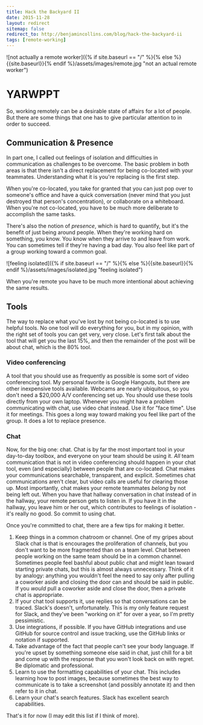 ```yaml
---
title: Hack the Backyard II
date: 2015-11-28
layout: redirect
sitemap: false
redirect_to: http://benjamincollins.com/blog/hack-the-backyard-ii
tags: [remote-working]
---
```


![not actually a remote worker]({% if site.baseurl == "/" %}{% else %}{{site.baseurl}}{% endif %}/assets/images/remote.jpg "not an actual remote worker")

# YARWPPT

So, working remotely can be a desirable state of affairs for a lot of people.  But there are some things that one has
to give particular attention to in order to succeed.

## Communication & Presence

In part one, I called out feelings of isolation and difficulties in communication as challenges to be overcome.  The
basic problem in both areas is that there isn't a direct replacement for being co-located with your teammates.  Understanding what it is you're replacing is the first step.

When you're co-located, you take for granted that you can just pop over to someone's office and have a quick conversation (never mind that you just destroyed that person's concentration), or collaborate on a whiteboard.  When you're not co-located, you have to be much more deliberate to accomplish the same tasks.

There's also the notion of _presence_, which is hard to quantify, but it's the benefit of just being around people.  When they're working hard on something, you know.  You know when they arrive to and leave from work.  You can sometimes tell if they're having a bad day.  You also feel like part of a group working toward a common goal.

![feeling isolated]({% if site.baseurl == "/" %}{% else %}{{site.baseurl}}{% endif %}/assets/images/isolated.jpg "feeling isolated")

When you're remote you have to be much more intentional about achieving the same results.  

## Tools

The way to replace what you've lost by not being co-located is to use helpful tools.  No one tool will do everything for you, but in my opinion, with the right set of tools you can get very, very close.  Let's first talk about the tool that will get you the last 15%, and then the remainder of the post will be about chat, which is the 80% tool.

### Video conferencing

A tool that you should use as frequently as possible is some sort of video conferencing tool.  My personal favorite is Google Hangouts, but there are other inexpensive tools available.  Webcams are nearly ubiquitous, so you don't need a $20,000 A/V conferencing set up.  You should use these tools directly from your own laptop.  Whenever you might have a problem communicating with chat, use video chat instead.  Use it for "face time".  Use it for meetings.  This goes a long way toward making you feel like part of the group.  It does a lot to replace presence.

### Chat

Now, for the big one: chat.  Chat is by far the most important tool in your day-to-day toolbox, and everyone on your team should be using it.  _All_ team communication that is not in video conferencing should happen in your chat tool, even (and especially) between people that are co-located.  Chat makes your communications searchable, transparent, and explicit.  Sometimes chat communications aren't clear, but video calls are useful for clearing those up.  Most importantly, chat makes your remote teammates _belong_ by not being left out.  When you have that hallway conversation in chat instead of in the hallway, your remote person gets to listen in.  If you have it in the hallway, you leave him or her out, which contributes to feelings of isolation - it's really no good.  So commit to using chat.

Once you're committed to chat, there are a few tips for making it better.

1. Keep things in a common chatroom or channel.  One of my gripes about Slack chat is that is encourages the proliferation of channels, but you don't want to be more fragmented than on a team level.  Chat between people working on the same team should be in a common channel.  Sometimes people feel bashful about public chat and might lean toward starting private chats, but this is almost always unnecessary.  Think of it by analogy: anything you wouldn't feel the need to say only after pulling a coworker aside and closing the door can and should be said in public.  If you _would_ pull a coworker aside and close the door, then a private chat is appropriate.
2. If your chat tool supports it, use replies so that conversations can be traced.  Slack's doesn't, unfortunately.  This is my only feature request for Slack, and they've been "working on it" for over a year, so I'm pretty pessimistic.
3. Use integrations, if possible.  If you have GitHub integrations and use GitHub for source control and issue tracking, use the GitHub links or notation if supported.  
4. Take advantage of the fact that people can't see your body language.  If you're upset by something someone else said in chat, just chill for a bit and come up with the response that you won't look back on with regret.  Be diplomatic and professional.
5. Learn to use the formatting capabilities of your chat.  This includes learning how to post images, because sometimes the best way to communicate is to take a screenshot (and possibly annotate it) and then refer to it in chat.
6. Learn your chat's search features.  Slack has excellent search capabilities.

That's it for now (I may edit this list if I think of more).
